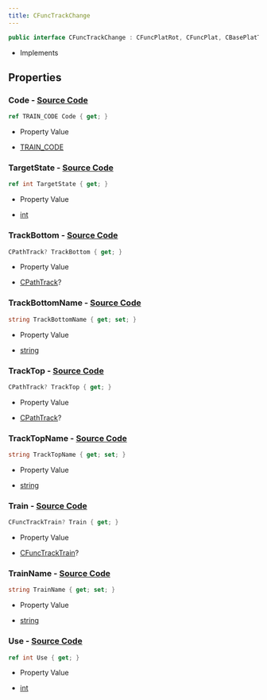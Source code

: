 ```yaml
---
title: CFuncTrackChange
---
```


```csharp
public interface CFuncTrackChange : CFuncPlatRot, CFuncPlat, CBasePlatTrain, CBaseToggle, CBaseModelEntity, CBaseEntity, CEntityInstance, ISchemaClass<CEntityInstance>, ISchemaClass<CBaseEntity>, ISchemaClass<CBaseModelEntity>, ISchemaClass<CBaseToggle>, ISchemaClass<CBasePlatTrain>, ISchemaClass<CFuncPlat>, ISchemaClass<CFuncPlatRot>, ISchemaClass<CFuncTrackChange>, ISchemaField, ISchemaClass, INativeHandle
```

- Implements

## Properties

### **Code** - [Source Code](https://github.com/swiftly-solution/swiftlys2/blob/main/managed/src/SwiftlyS2.Generated/Schemas/Interfaces/CFuncTrackChange.cs#L28)

```csharp
ref TRAIN_CODE Code { get; }
```

- Property Value

- [TRAIN_CODE](/docs/api/shared/schemadefinitions/train_code)

### **TargetState** - [Source Code](https://github.com/swiftly-solution/swiftlys2/blob/main/managed/src/SwiftlyS2.Generated/Schemas/Interfaces/CFuncTrackChange.cs#L30)

```csharp
ref int TargetState { get; }
```

- Property Value

- [int](https://learn.microsoft.com/dotnet/api/system.int32)

### **TrackBottom** - [Source Code](https://github.com/swiftly-solution/swiftlys2/blob/main/managed/src/SwiftlyS2.Generated/Schemas/Interfaces/CFuncTrackChange.cs#L18)

```csharp
CPathTrack? TrackBottom { get; }
```

- Property Value

- [CPathTrack](/docs/api/shared/schemadefinitions/cpathtrack)?

### **TrackBottomName** - [Source Code](https://github.com/swiftly-solution/swiftlys2/blob/main/managed/src/SwiftlyS2.Generated/Schemas/Interfaces/CFuncTrackChange.cs#L24)

```csharp
string TrackBottomName { get; set; }
```

- Property Value

- [string](https://learn.microsoft.com/dotnet/api/system.string)

### **TrackTop** - [Source Code](https://github.com/swiftly-solution/swiftlys2/blob/main/managed/src/SwiftlyS2.Generated/Schemas/Interfaces/CFuncTrackChange.cs#L16)

```csharp
CPathTrack? TrackTop { get; }
```

- Property Value

- [CPathTrack](/docs/api/shared/schemadefinitions/cpathtrack)?

### **TrackTopName** - [Source Code](https://github.com/swiftly-solution/swiftlys2/blob/main/managed/src/SwiftlyS2.Generated/Schemas/Interfaces/CFuncTrackChange.cs#L22)

```csharp
string TrackTopName { get; set; }
```

- Property Value

- [string](https://learn.microsoft.com/dotnet/api/system.string)

### **Train** - [Source Code](https://github.com/swiftly-solution/swiftlys2/blob/main/managed/src/SwiftlyS2.Generated/Schemas/Interfaces/CFuncTrackChange.cs#L20)

```csharp
CFuncTrackTrain? Train { get; }
```

- Property Value

- [CFuncTrackTrain](/docs/api/shared/schemadefinitions/cfunctracktrain)?

### **TrainName** - [Source Code](https://github.com/swiftly-solution/swiftlys2/blob/main/managed/src/SwiftlyS2.Generated/Schemas/Interfaces/CFuncTrackChange.cs#L26)

```csharp
string TrainName { get; set; }
```

- Property Value

- [string](https://learn.microsoft.com/dotnet/api/system.string)

### **Use** - [Source Code](https://github.com/swiftly-solution/swiftlys2/blob/main/managed/src/SwiftlyS2.Generated/Schemas/Interfaces/CFuncTrackChange.cs#L32)

```csharp
ref int Use { get; }
```

- Property Value

- [int](https://learn.microsoft.com/dotnet/api/system.int32)

